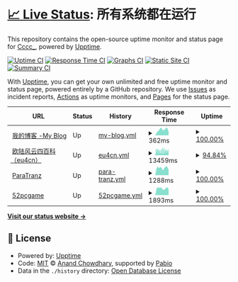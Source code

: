 # [📈 Live Status](https://status.iscccc.eu.org): <!--live status--> **所有系统都在运行**

This repository contains the open-source uptime monitor and status page for [Cccc\_](https://blog.iscccc.eu.org/), powered by [Upptime](https://github.com/upptime/upptime).

[![Uptime CI](https://github.com/Cccc-owo/upptime/workflows/Uptime%20CI/badge.svg)](https://github.com/Cccc-owo/upptime/actions?query=workflow%3A%22Uptime+CI%22)
[![Response Time CI](https://github.com/Cccc-owo/upptime/workflows/Response%20Time%20CI/badge.svg)](https://github.com/Cccc-owo/upptime/actions?query=workflow%3A%22Response+Time+CI%22)
[![Graphs CI](https://github.com/Cccc-owo/upptime/workflows/Graphs%20CI/badge.svg)](https://github.com/Cccc-owo/upptime/actions?query=workflow%3A%22Graphs+CI%22)
[![Static Site CI](https://github.com/Cccc-owo/upptime/workflows/Static%20Site%20CI/badge.svg)](https://github.com/Cccc-owo/upptime/actions?query=workflow%3A%22Static+Site+CI%22)
[![Summary CI](https://github.com/Cccc-owo/upptime/workflows/Summary%20CI/badge.svg)](https://github.com/Cccc-owo/upptime/actions?query=workflow%3A%22Summary+CI%22)

With [Upptime](https://upptime.js.org), you can get your own unlimited and free uptime monitor and status page, powered entirely by a GitHub repository. We use [Issues](https://github.com/Cccc-owo/upptime/issues) as incident reports, [Actions](https://github.com/Cccc-owo/upptime/actions) as uptime monitors, and [Pages](https://status.iscccc.eu.org) for the status page.

<!--start: status pages-->
<!-- This summary is generated by Upptime (https://github.com/upptime/upptime) -->
<!-- Do not edit this manually, your changes will be overwritten -->
<!-- prettier-ignore -->
| URL | Status | History | Response Time | Uptime |
| --- | ------ | ------- | ------------- | ------ |
| <img alt="" src="https://icons.duckduckgo.com/ip3/blog.iscccc.eu.org.ico" height="13"> [我的博客 -My Blog](https://blog.iscccc.eu.org) | Up | [my-blog.yml](https://github.com/Cccc-owo/upptime/commits/HEAD/history/my-blog.yml) | <details><summary><img alt="Response time graph" src="./graphs/my-blog/response-time-week.png" height="20"> 362ms</summary><br><a href="https://status.iscccc.eu.org/history/my-blog"><img alt="Response time 543" src="https://img.shields.io/endpoint?url=https%3A%2F%2Fraw.githubusercontent.com%2FCccc-owo%2Fupptime%2FHEAD%2Fapi%2Fmy-blog%2Fresponse-time.json"></a><br><a href="https://status.iscccc.eu.org/history/my-blog"><img alt="24-hour response time 230" src="https://img.shields.io/endpoint?url=https%3A%2F%2Fraw.githubusercontent.com%2FCccc-owo%2Fupptime%2FHEAD%2Fapi%2Fmy-blog%2Fresponse-time-day.json"></a><br><a href="https://status.iscccc.eu.org/history/my-blog"><img alt="7-day response time 362" src="https://img.shields.io/endpoint?url=https%3A%2F%2Fraw.githubusercontent.com%2FCccc-owo%2Fupptime%2FHEAD%2Fapi%2Fmy-blog%2Fresponse-time-week.json"></a><br><a href="https://status.iscccc.eu.org/history/my-blog"><img alt="30-day response time 347" src="https://img.shields.io/endpoint?url=https%3A%2F%2Fraw.githubusercontent.com%2FCccc-owo%2Fupptime%2FHEAD%2Fapi%2Fmy-blog%2Fresponse-time-month.json"></a><br><a href="https://status.iscccc.eu.org/history/my-blog"><img alt="1-year response time 543" src="https://img.shields.io/endpoint?url=https%3A%2F%2Fraw.githubusercontent.com%2FCccc-owo%2Fupptime%2FHEAD%2Fapi%2Fmy-blog%2Fresponse-time-year.json"></a></details> | <details><summary><a href="https://status.iscccc.eu.org/history/my-blog">100.00%</a></summary><a href="https://status.iscccc.eu.org/history/my-blog"><img alt="All-time uptime 100.00%" src="https://img.shields.io/endpoint?url=https%3A%2F%2Fraw.githubusercontent.com%2FCccc-owo%2Fupptime%2FHEAD%2Fapi%2Fmy-blog%2Fuptime.json"></a><br><a href="https://status.iscccc.eu.org/history/my-blog"><img alt="24-hour uptime 100.00%" src="https://img.shields.io/endpoint?url=https%3A%2F%2Fraw.githubusercontent.com%2FCccc-owo%2Fupptime%2FHEAD%2Fapi%2Fmy-blog%2Fuptime-day.json"></a><br><a href="https://status.iscccc.eu.org/history/my-blog"><img alt="7-day uptime 100.00%" src="https://img.shields.io/endpoint?url=https%3A%2F%2Fraw.githubusercontent.com%2FCccc-owo%2Fupptime%2FHEAD%2Fapi%2Fmy-blog%2Fuptime-week.json"></a><br><a href="https://status.iscccc.eu.org/history/my-blog"><img alt="30-day uptime 100.00%" src="https://img.shields.io/endpoint?url=https%3A%2F%2Fraw.githubusercontent.com%2FCccc-owo%2Fupptime%2FHEAD%2Fapi%2Fmy-blog%2Fuptime-month.json"></a><br><a href="https://status.iscccc.eu.org/history/my-blog"><img alt="1-year uptime 100.00%" src="https://img.shields.io/endpoint?url=https%3A%2F%2Fraw.githubusercontent.com%2FCccc-owo%2Fupptime%2FHEAD%2Fapi%2Fmy-blog%2Fuptime-year.json"></a></details>
| <img alt="" src="https://icons.duckduckgo.com/ip3/www.eu4cn.com.ico" height="13"> [欧陆风云四百科（eu4cn）](https://www.eu4cn.com) | Up | [eu4cn.yml](https://github.com/Cccc-owo/upptime/commits/HEAD/history/eu4cn.yml) | <details><summary><img alt="Response time graph" src="./graphs/eu4cn/response-time-week.png" height="20"> 13459ms</summary><br><a href="https://status.iscccc.eu.org/history/eu4cn"><img alt="Response time 10996" src="https://img.shields.io/endpoint?url=https%3A%2F%2Fraw.githubusercontent.com%2FCccc-owo%2Fupptime%2FHEAD%2Fapi%2Feu4cn%2Fresponse-time.json"></a><br><a href="https://status.iscccc.eu.org/history/eu4cn"><img alt="24-hour response time 12411" src="https://img.shields.io/endpoint?url=https%3A%2F%2Fraw.githubusercontent.com%2FCccc-owo%2Fupptime%2FHEAD%2Fapi%2Feu4cn%2Fresponse-time-day.json"></a><br><a href="https://status.iscccc.eu.org/history/eu4cn"><img alt="7-day response time 13459" src="https://img.shields.io/endpoint?url=https%3A%2F%2Fraw.githubusercontent.com%2FCccc-owo%2Fupptime%2FHEAD%2Fapi%2Feu4cn%2Fresponse-time-week.json"></a><br><a href="https://status.iscccc.eu.org/history/eu4cn"><img alt="30-day response time 13340" src="https://img.shields.io/endpoint?url=https%3A%2F%2Fraw.githubusercontent.com%2FCccc-owo%2Fupptime%2FHEAD%2Fapi%2Feu4cn%2Fresponse-time-month.json"></a><br><a href="https://status.iscccc.eu.org/history/eu4cn"><img alt="1-year response time 10996" src="https://img.shields.io/endpoint?url=https%3A%2F%2Fraw.githubusercontent.com%2FCccc-owo%2Fupptime%2FHEAD%2Fapi%2Feu4cn%2Fresponse-time-year.json"></a></details> | <details><summary><a href="https://status.iscccc.eu.org/history/eu4cn">94.84%</a></summary><a href="https://status.iscccc.eu.org/history/eu4cn"><img alt="All-time uptime 94.26%" src="https://img.shields.io/endpoint?url=https%3A%2F%2Fraw.githubusercontent.com%2FCccc-owo%2Fupptime%2FHEAD%2Fapi%2Feu4cn%2Fuptime.json"></a><br><a href="https://status.iscccc.eu.org/history/eu4cn"><img alt="24-hour uptime 97.20%" src="https://img.shields.io/endpoint?url=https%3A%2F%2Fraw.githubusercontent.com%2FCccc-owo%2Fupptime%2FHEAD%2Fapi%2Feu4cn%2Fuptime-day.json"></a><br><a href="https://status.iscccc.eu.org/history/eu4cn"><img alt="7-day uptime 94.84%" src="https://img.shields.io/endpoint?url=https%3A%2F%2Fraw.githubusercontent.com%2FCccc-owo%2Fupptime%2FHEAD%2Fapi%2Feu4cn%2Fuptime-week.json"></a><br><a href="https://status.iscccc.eu.org/history/eu4cn"><img alt="30-day uptime 93.30%" src="https://img.shields.io/endpoint?url=https%3A%2F%2Fraw.githubusercontent.com%2FCccc-owo%2Fupptime%2FHEAD%2Fapi%2Feu4cn%2Fuptime-month.json"></a><br><a href="https://status.iscccc.eu.org/history/eu4cn"><img alt="1-year uptime 94.26%" src="https://img.shields.io/endpoint?url=https%3A%2F%2Fraw.githubusercontent.com%2FCccc-owo%2Fupptime%2FHEAD%2Fapi%2Feu4cn%2Fuptime-year.json"></a></details>
| <img alt="" src="https://icons.duckduckgo.com/ip3/paratranz.cn.ico" height="13"> [ParaTranz](https://paratranz.cn/) | Up | [para-tranz.yml](https://github.com/Cccc-owo/upptime/commits/HEAD/history/para-tranz.yml) | <details><summary><img alt="Response time graph" src="./graphs/para-tranz/response-time-week.png" height="20"> 1288ms</summary><br><a href="https://status.iscccc.eu.org/history/para-tranz"><img alt="Response time 1176" src="https://img.shields.io/endpoint?url=https%3A%2F%2Fraw.githubusercontent.com%2FCccc-owo%2Fupptime%2FHEAD%2Fapi%2Fpara-tranz%2Fresponse-time.json"></a><br><a href="https://status.iscccc.eu.org/history/para-tranz"><img alt="24-hour response time 981" src="https://img.shields.io/endpoint?url=https%3A%2F%2Fraw.githubusercontent.com%2FCccc-owo%2Fupptime%2FHEAD%2Fapi%2Fpara-tranz%2Fresponse-time-day.json"></a><br><a href="https://status.iscccc.eu.org/history/para-tranz"><img alt="7-day response time 1288" src="https://img.shields.io/endpoint?url=https%3A%2F%2Fraw.githubusercontent.com%2FCccc-owo%2Fupptime%2FHEAD%2Fapi%2Fpara-tranz%2Fresponse-time-week.json"></a><br><a href="https://status.iscccc.eu.org/history/para-tranz"><img alt="30-day response time 1198" src="https://img.shields.io/endpoint?url=https%3A%2F%2Fraw.githubusercontent.com%2FCccc-owo%2Fupptime%2FHEAD%2Fapi%2Fpara-tranz%2Fresponse-time-month.json"></a><br><a href="https://status.iscccc.eu.org/history/para-tranz"><img alt="1-year response time 1176" src="https://img.shields.io/endpoint?url=https%3A%2F%2Fraw.githubusercontent.com%2FCccc-owo%2Fupptime%2FHEAD%2Fapi%2Fpara-tranz%2Fresponse-time-year.json"></a></details> | <details><summary><a href="https://status.iscccc.eu.org/history/para-tranz">100.00%</a></summary><a href="https://status.iscccc.eu.org/history/para-tranz"><img alt="All-time uptime 99.38%" src="https://img.shields.io/endpoint?url=https%3A%2F%2Fraw.githubusercontent.com%2FCccc-owo%2Fupptime%2FHEAD%2Fapi%2Fpara-tranz%2Fuptime.json"></a><br><a href="https://status.iscccc.eu.org/history/para-tranz"><img alt="24-hour uptime 100.00%" src="https://img.shields.io/endpoint?url=https%3A%2F%2Fraw.githubusercontent.com%2FCccc-owo%2Fupptime%2FHEAD%2Fapi%2Fpara-tranz%2Fuptime-day.json"></a><br><a href="https://status.iscccc.eu.org/history/para-tranz"><img alt="7-day uptime 100.00%" src="https://img.shields.io/endpoint?url=https%3A%2F%2Fraw.githubusercontent.com%2FCccc-owo%2Fupptime%2FHEAD%2Fapi%2Fpara-tranz%2Fuptime-week.json"></a><br><a href="https://status.iscccc.eu.org/history/para-tranz"><img alt="30-day uptime 99.95%" src="https://img.shields.io/endpoint?url=https%3A%2F%2Fraw.githubusercontent.com%2FCccc-owo%2Fupptime%2FHEAD%2Fapi%2Fpara-tranz%2Fuptime-month.json"></a><br><a href="https://status.iscccc.eu.org/history/para-tranz"><img alt="1-year uptime 99.38%" src="https://img.shields.io/endpoint?url=https%3A%2F%2Fraw.githubusercontent.com%2FCccc-owo%2Fupptime%2FHEAD%2Fapi%2Fpara-tranz%2Fuptime-year.json"></a></details>
| <img alt="" src="https://icons.duckduckgo.com/ip3/52pcgame.net.ico" height="13"> [52pcgame](http://52pcgame.net/) | Up | [52pcgame.yml](https://github.com/Cccc-owo/upptime/commits/HEAD/history/52pcgame.yml) | <details><summary><img alt="Response time graph" src="./graphs/52pcgame/response-time-week.png" height="20"> 1893ms</summary><br><a href="https://status.iscccc.eu.org/history/52pcgame"><img alt="Response time 1883" src="https://img.shields.io/endpoint?url=https%3A%2F%2Fraw.githubusercontent.com%2FCccc-owo%2Fupptime%2FHEAD%2Fapi%2F52pcgame%2Fresponse-time.json"></a><br><a href="https://status.iscccc.eu.org/history/52pcgame"><img alt="24-hour response time 1709" src="https://img.shields.io/endpoint?url=https%3A%2F%2Fraw.githubusercontent.com%2FCccc-owo%2Fupptime%2FHEAD%2Fapi%2F52pcgame%2Fresponse-time-day.json"></a><br><a href="https://status.iscccc.eu.org/history/52pcgame"><img alt="7-day response time 1893" src="https://img.shields.io/endpoint?url=https%3A%2F%2Fraw.githubusercontent.com%2FCccc-owo%2Fupptime%2FHEAD%2Fapi%2F52pcgame%2Fresponse-time-week.json"></a><br><a href="https://status.iscccc.eu.org/history/52pcgame"><img alt="30-day response time 1933" src="https://img.shields.io/endpoint?url=https%3A%2F%2Fraw.githubusercontent.com%2FCccc-owo%2Fupptime%2FHEAD%2Fapi%2F52pcgame%2Fresponse-time-month.json"></a><br><a href="https://status.iscccc.eu.org/history/52pcgame"><img alt="1-year response time 1883" src="https://img.shields.io/endpoint?url=https%3A%2F%2Fraw.githubusercontent.com%2FCccc-owo%2Fupptime%2FHEAD%2Fapi%2F52pcgame%2Fresponse-time-year.json"></a></details> | <details><summary><a href="https://status.iscccc.eu.org/history/52pcgame">100.00%</a></summary><a href="https://status.iscccc.eu.org/history/52pcgame"><img alt="All-time uptime 100.00%" src="https://img.shields.io/endpoint?url=https%3A%2F%2Fraw.githubusercontent.com%2FCccc-owo%2Fupptime%2FHEAD%2Fapi%2F52pcgame%2Fuptime.json"></a><br><a href="https://status.iscccc.eu.org/history/52pcgame"><img alt="24-hour uptime 100.00%" src="https://img.shields.io/endpoint?url=https%3A%2F%2Fraw.githubusercontent.com%2FCccc-owo%2Fupptime%2FHEAD%2Fapi%2F52pcgame%2Fuptime-day.json"></a><br><a href="https://status.iscccc.eu.org/history/52pcgame"><img alt="7-day uptime 100.00%" src="https://img.shields.io/endpoint?url=https%3A%2F%2Fraw.githubusercontent.com%2FCccc-owo%2Fupptime%2FHEAD%2Fapi%2F52pcgame%2Fuptime-week.json"></a><br><a href="https://status.iscccc.eu.org/history/52pcgame"><img alt="30-day uptime 100.00%" src="https://img.shields.io/endpoint?url=https%3A%2F%2Fraw.githubusercontent.com%2FCccc-owo%2Fupptime%2FHEAD%2Fapi%2F52pcgame%2Fuptime-month.json"></a><br><a href="https://status.iscccc.eu.org/history/52pcgame"><img alt="1-year uptime 100.00%" src="https://img.shields.io/endpoint?url=https%3A%2F%2Fraw.githubusercontent.com%2FCccc-owo%2Fupptime%2FHEAD%2Fapi%2F52pcgame%2Fuptime-year.json"></a></details>

<!--end: status pages-->

[**Visit our status website →**](https://status.iscccc.eu.org)

## 📄 License

- Powered by: [Upptime](https://github.com/upptime/upptime)
- Code: [MIT](./LICENSE) © [Anand Chowdhary](https://anandchowdhary.com), supported by [Pabio](https://pabio.com)
- Data in the `./history` directory: [Open Database License](https://opendatacommons.org/licenses/odbl/1-0/)
